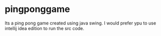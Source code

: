 # pingponggame
Its a ping pong game created using java swing. 
I would prefer ypu to use intellij idea edition to run the src code.
